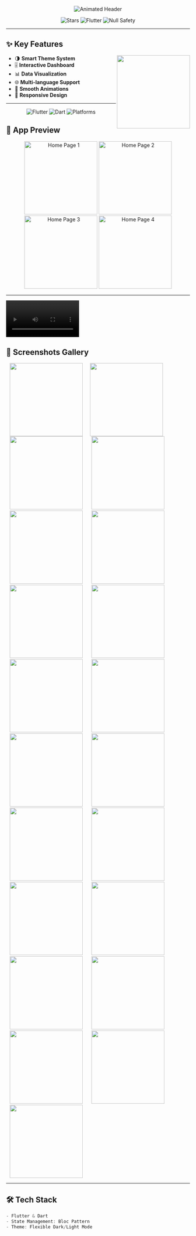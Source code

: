 <p align="center">
  <img src="https://readme-typing-svg.demolab.com?font=Fira+Code&weight=600&size=28&duration=3000&pause=500&color=22C55E&center=true&vCenter=true&width=435&lines=%F0%9F%8E%A5+System+App+%F0%9F%92%BB;Modern+Dashboard+%26+Profile;%F0%9F%8C%8E+Dark%2FLight+Theme" alt="Animated Header">
</p>

<div align="center">
  <img src="https://img.shields.io/github/stars/yourusername/repo?style=for-the-badge&color=FFD700" alt="Stars">
  <img src="https://img.shields.io/badge/Flutter-3.19-blue?style=for-the-badge&logo=flutter" alt="Flutter">
  <img src="https://img.shields.io/badge/Null%20Safety-✅-brightgreen?style=for-the-badge" alt="Null Safety">
</div>

---

## ✨ Key Features
<p align="center">
  <img src="https://media.giphy.com/media/3o7TKRQZmj8yjJfzAI/giphy.gif" width="200" align="right">

- 🌗 **Smart Theme System**
- 🎚️ **Interactive Dashboard**
- 📊 **Data Visualization**
- 🌐 **Multi-language Support**
- 🔄 **Smooth Animations**
- 📱 **Responsive Design**
</p>

---
<p align="center">
  <img src="https://img.shields.io/badge/Flutter-02569B?style=for-the-badge&logo=flutter&logoColor=white" alt="Flutter">
  <img src="https://img.shields.io/badge/Dart-0175C2?style=for-the-badge&logo=dart&logoColor=white" alt="Dart">
  <img src="https://img.shields.io/badge/Platforms-Android%20%7C%20iOS-informational?style=for-the-badge" alt="Platforms">
</p>



## 🎥 App Preview
<!-- Replace with your GIFs later -->
<p align="center">
  <img src="Readme/home_page1.png" width="200" alt="Home Page 1">
  <img src="Readme/home_page2.png" width="200" alt="Home Page 2">
  <img src="Readme/home_page3.png" width="200" alt="Home Page 3">
  <img src="Readme/home_page4.png" width="200" alt="Home Page 4">
</p>

---

<!-- video of the whole system -->

<video src="Readme/record_the_system.mp4" width="200" alt="The System"></video>

## 📸 Screenshots Gallery

<img src="Readme/1.png" width="200" align="left" hspace="10">
<img src="Readme/2.png" width="200" hspace="10">
<img src="Readme/3.png" width="200" hspace="10">
<img src="Readme/4.png" width="200" hspace="10">
<img src="Readme/5.png" width="200" hspace="10">
<img src="Readme/6.png" width="200" hspace="10">
<img src="Readme/7.png" width="200" hspace="10">
<img src="Readme/8.png" width="200" hspace="10">
<img src="Readme/9.png" width="200" hspace="10">
<img src="Readme/10.png" width="200" hspace="10">
<img src="Readme/11.png" width="200" hspace="10">
<img src="Readme/12.png" width="200" hspace="10">
<img src="Readme/13.png" width="200" hspace="10">
<img src="Readme/14.png" width="200" hspace="10">
<img src="Readme/15.png" width="200" hspace="10">
<img src="Readme/16.png" width="200" hspace="10">
<img src="Readme/17.png" width="200" hspace="10">
<img src="Readme/18.png" width="200" hspace="10">
<img src="Readme/19.png" width="200" hspace="10">
<img src="Readme/20.png" width="200" hspace="10">
<img src="Readme/21.png" width="200" hspace="10">

<br clear="left">

---

## 🛠️ Tech Stack
```dart
- Flutter & Dart
- State Management: Bloc Pattern
- Theme: Flexible Dark/Light Mode